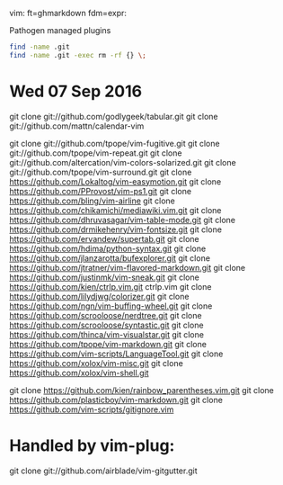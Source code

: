 vim: ft=ghmarkdown fdm=expr:

Pathogen managed plugins

```bash
find -name .git
find -name .git -exec rm -rf {} \;
```

# Wed 07 Sep 2016
git clone git://github.com/godlygeek/tabular.git
git clone git://github.com/mattn/calendar-vim

git clone git://github.com/tpope/vim-fugitive.git
git clone git://github.com/tpope/vim-repeat.git
git clone git://github.com/altercation/vim-colors-solarized.git
git clone git://github.com/tpope/vim-surround.git
git clone https://github.com/Lokaltog/vim-easymotion.git
git clone https://github.com/PProvost/vim-ps1.git
git clone https://github.com/bling/vim-airline
git clone https://github.com/chikamichi/mediawiki.vim.git
git clone https://github.com/dhruvasagar/vim-table-mode.git
git clone https://github.com/drmikehenry/vim-fontsize.git
git clone https://github.com/ervandew/supertab.git
git clone https://github.com/hdima/python-syntax.git
git clone https://github.com/jlanzarotta/bufexplorer.git
git clone https://github.com/jtratner/vim-flavored-markdown.git
git clone https://github.com/justinmk/vim-sneak.git
git clone https://github.com/kien/ctrlp.vim.git ctrlp.vim
git clone https://github.com/lilydjwg/colorizer.git
git clone https://github.com/ngn/vim-buffing-wheel.git
git clone https://github.com/scrooloose/nerdtree.git
git clone https://github.com/scrooloose/syntastic.git
git clone https://github.com/thinca/vim-visualstar.git
git clone https://github.com/tpope/vim-markdown.git
git clone https://github.com/vim-scripts/LanguageTool.git
git clone https://github.com/xolox/vim-misc.git
git clone https://github.com/xolox/vim-shell.git

git clone https://github.com/kien/rainbow_parentheses.vim.git
git clone https://github.com/plasticboy/vim-markdown.git
git clone https://github.com/vim-scripts/gitignore.vim

# Handled by vim-plug:
git clone git://github.com/airblade/vim-gitgutter.git

